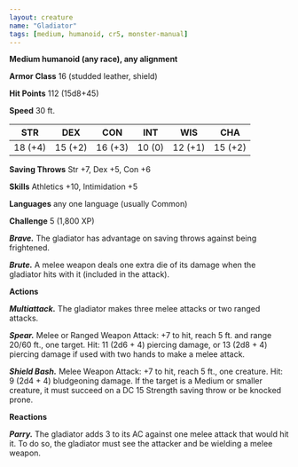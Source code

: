 ```yaml
---
layout: creature
name: "Gladiator"
tags: [medium, humanoid, cr5, monster-manual]
---
```


**Medium humanoid (any race), any alignment**

**Armor Class** 16 (studded leather, shield)

**Hit Points** 112 (15d8+45)

**Speed** 30 ft.

|   STR   |   DEX   |   CON   |   INT   |   WIS   |   CHA   |
|:-----:|:-----:|:-----:|:-----:|:-----:|:-----:|
| 18 (+4) | 15 (+2) | 16 (+3) | 10 (0) | 12 (+1) | 15 (+2) |

**Saving Throws** Str +7, Dex +5, Con +6

**Skills** Athletics +10, Intimidation +5

**Languages** any one language (usually Common)

**Challenge** 5 (1,800 XP)

***Brave.*** The gladiator has advantage on saving throws against being frightened.

***Brute.*** A melee weapon deals one extra die of its damage when the gladiator hits with it (included in the attack).

**Actions**

***Multiattack.*** The gladiator makes three melee attacks or two ranged attacks.

***Spear.*** Melee or Ranged Weapon Attack: +7 to hit, reach 5 ft. and range 20/60 ft., one target. Hit: 11 (2d6 + 4) piercing damage, or 13 (2d8 + 4) piercing damage if used with two hands to make a melee attack.

***Shield Bash.*** Melee Weapon Attack: +7 to hit, reach 5 ft., one creature. Hit: 9 (2d4 + 4) bludgeoning damage. If the target is a Medium or smaller creature, it must succeed on a DC 15 Strength saving throw or be knocked prone.

**Reactions**

***Parry.*** The gladiator adds 3 to its AC against one melee attack that would hit it. To do so, the gladiator must see the attacker and be wielding a melee weapon.

